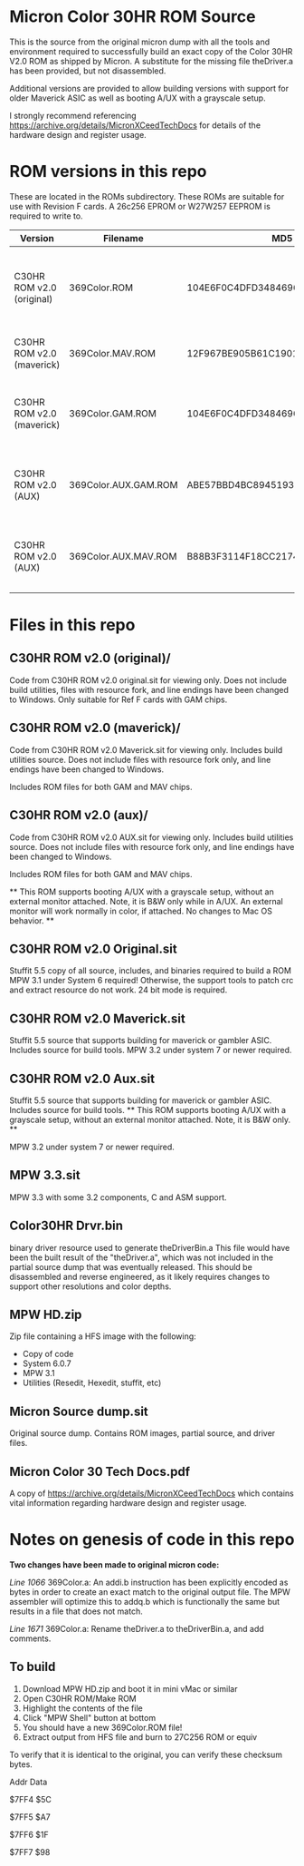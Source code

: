 # Micron Color 30HR ROM Source
This is the source from the original micron dump with all the tools and environment required to successfully build an exact copy of the Color 30HR V2.0 ROM as shipped by Micron. A substitute for the missing file theDriver.a has been provided, but not disassembled.

Additional versions are provided to allow building versions with support for older Maverick ASIC as well as booting A/UX with a grayscale setup.

I strongly recommend referencing https://archive.org/details/MicronXCeedTechDocs for details of the hardware design and register usage.

# ROM versions in this repo
These are located in the ROMs subdirectory. These ROMs are suitable for use with Revision F cards. A 26c256 EPROM or W27W257 EEPROM is required to write to.

| Version | Filename | MD5 | ASIC | Notes
| --- | --- | --- | --- | --- |
| C30HR ROM v2.0 (original) | 369Color.ROM | 104E6F0C4DFD34846963C96C4F54DC79 | GAM | Original Micron Color 30HR ROM for Gambler ASIC |
| C30HR ROM v2.0 (maverick) | 369Color.MAV.ROM | 12F967BE905B61C19012EFEB7F668877 | MAV | Color30HR for Maverick ASIC |
| C30HR ROM v2.0 (maverick) | 369Color.GAM.ROM | 104E6F0C4DFD34846963C96C4F54DC79 | GAM | Color30HR for Gambler ASIC (identical to original) |
| C30HR ROM v2.0 (AUX) | 369Color.AUX.GAM.ROM | ABE57BBD4BC8945193925A81B19E9AB5 | GAM | Color30HR for Gambler with A/UX Grayscale fix |
| C30HR ROM v2.0 (AUX) | 369Color.AUX.MAV.ROM | B88B3F3114F18CC21746F20661B95B22 | MAV | Color30HR for Maverick with A/UX Grayscale fix |

# Files in this repo

## C30HR ROM v2.0 (original)/
Code from C30HR ROM v2.0 original.sit for viewing only. Does not include build utilities, files with resource fork, and line endings have been changed to Windows. Only suitable for Ref F cards with GAM chips.

## C30HR ROM v2.0 (maverick)/
Code from C30HR ROM v2.0 Maverick.sit for viewing only. Includes build utilities source. Does not include files with resource fork only, and line endings have been changed to Windows.

Includes ROM files for both GAM and MAV chips.

## C30HR ROM v2.0 (aux)/
Code from C30HR ROM v2.0 AUX.sit for viewing only. Includes build utilities source. Does not include files with resource fork only, and line endings have been changed to Windows.

Includes ROM files for both GAM and MAV chips.

** This ROM supports booting A/UX with a grayscale setup, without an external monitor attached. Note, it is B&W only while in A/UX. An external monitor will work normally in color, if attached. No changes to Mac OS behavior. **

## C30HR ROM v2.0 Original.sit
Stuffit 5.5 copy of all source, includes, and binaries required to build a ROM
MPW 3.1 under System 6 required! Otherwise, the support tools to patch crc and extract resource do not work. 24 bit mode is required.

## C30HR ROM v2.0 Maverick.sit
Stuffit 5.5 source that supports building for maverick or gambler ASIC. Includes source for build tools.
MPW 3.2 under system 7 or newer required.

## C30HR ROM v2.0 Aux.sit
Stuffit 5.5 source that supports building for maverick or gambler ASIC. Includes source for build tools.
** This ROM supports booting A/UX with a grayscale setup, without an external monitor attached. Note, it is B&W only. **

MPW 3.2 under system 7 or newer required.

## MPW 3.3.sit
MPW 3.3 with some 3.2 components, C and ASM support. 

## Color30HR Drvr.bin
binary driver resource used to generate theDriverBin.a
This file would have been the built result of the "theDriver.a", which was not included in the partial source dump that was eventually released. This should be disassembled and reverse engineered, as it likely requires changes to support other resolutions and color depths.

## MPW HD.zip
Zip file containing a HFS image with the following:
* Copy of code
* System 6.0.7
* MPW 3.1
* Utilities (Resedit, Hexedit, stuffit, etc)

## Micron Source dump.sit
Original source dump. Contains ROM images, partial source, and driver files.

## Micron Color 30 Tech Docs.pdf
A copy of https://archive.org/details/MicronXCeedTechDocs which contains vital information regarding hardware design and register usage.

# Notes on genesis of code in this repo 

**Two changes have been made to original micron code:**

*Line 1066* 369Color.a: An addi.b instruction has been explicitly encoded as bytes in order to create an exact match to the original output file. The MPW assembler will optimize this to addq.b which is functionally the same but results in a file that does not match. 

*Line 1671* 369Color.a: Rename theDriver.a to theDriverBin.a, and add comments.

## To build
1) Download MPW HD.zip and boot it in mini vMac or similar
2) Open C30HR ROM/Make ROM
3) Highlight the contents of the file
4) Click "MPW Shell" button at bottom
5) You should have a new 369Color.ROM file!
6) Extract output from HFS file and burn to 27C256 ROM or equiv

To verify that it is identical to the original, you can verify these checksum bytes.

Addr   Data

$7FF4  $5C

$7FF5  $A7

$7FF6  $1F

$7FF7  $98
